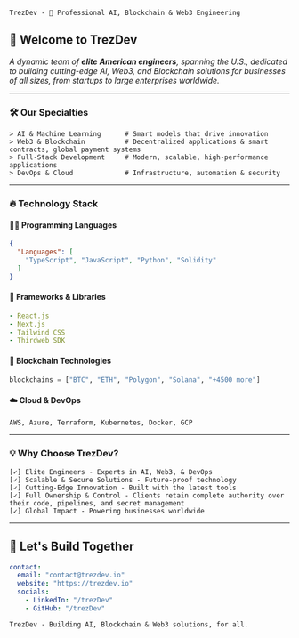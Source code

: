 ```plaintext
TrezDev - 🚀 Professional AI, Blockchain & Web3 Engineering
```

## 👋 Welcome to TrezDev

_A dynamic team of **elite American engineers**, spanning the U.S., dedicated to building cutting-edge AI, Web3, and Blockchain solutions for businesses of all sizes, from startups to large enterprises worldwide._

---

### 🛠 **Our Specialties**

```shell
> AI & Machine Learning      # Smart models that drive innovation
> Web3 & Blockchain          # Decentralized applications & smart contracts, global payment systems
> Full-Stack Development     # Modern, scalable, high-performance applications
> DevOps & Cloud             # Infrastructure, automation & security
```

---

### 🔥 **Technology Stack**

#### 🧑‍💻 Programming Languages
```json
{
  "Languages": [
    "TypeScript", "JavaScript", "Python", "Solidity"
  ]
}
```

#### 🚀 Frameworks & Libraries
```yaml
- React.js
- Next.js
- Tailwind CSS
- Thirdweb SDK
```

#### 🔗 Blockchain Technologies
```python
blockchains = ["BTC", "ETH", "Polygon", "Solana", "+4500 more"]
```

#### ☁️ Cloud & DevOps
```sh
AWS, Azure, Terraform, Kubernetes, Docker, GCP
```

---

### 💡 **Why Choose TrezDev?**
```log
[✓] Elite Engineers - Experts in AI, Web3, & DevOps
[✓] Scalable & Secure Solutions - Future-proof technology
[✓] Cutting-Edge Innovation - Built with the latest tools
[✓] Full Ownership & Control - Clients retain complete authority over their code, pipelines, and secret management
[✓] Global Impact - Powering businesses worldwide
```

---

## 📩 **Let's Build Together**
```yaml
contact:
  email: "contact@trezdev.io"
  website: "https://trezdev.io"
  socials:
    - LinkedIn: "/trezDev"
    - GitHub: "/trezDev"
```

```plaintext
TrezDev - Building AI, Blockchain & Web3 solutions, for all. 
```

